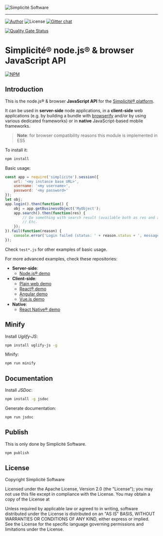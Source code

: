 ![Simplicit&eacute; Software](https://www.simplicite.io/resources/logos/logo250.png)
* * *

<a href="https://www.simplicite.io"><img src="https://img.shields.io/badge/author-Simplicite_Software-blue.svg?style=flat-square" alt="Author"></a>&nbsp;<img src="https://img.shields.io/badge/license-Apache--2.0-orange.svg?style=flat-square" alt="License"> [![Gitter chat](https://badges.gitter.im/org.png)](https://gitter.im/simplicite/Lobby)

[![Quality Gate Status](https://sonarcloud.io/api/project_badges/measure?project=simplicitesoftware_nodejs-api&metric=alert_status)](https://sonarcloud.io/dashboard?id=simplicitesoftware_nodejs-api)

Simplicit&eacute;&reg; node.js&reg; &amp; browser JavaScript API
================================================================

[![NPM](https://nodei.co/npm/simplicite.png?downloads=true&downloadRank=true)](https://nodei.co/npm/simplicite/) 

Introduction
------------

This is the node.js&reg; &amp; browser **JavaScript API** for the [Simplicit&eacute;&reg; platform](http://www.simplicitesoftware.com).

It can be used in **server-side** node applications, in a **client-side** web applications
(e.g. by building a bundle with [browserify](http://browserify.org) and/or by using various dedicated frameworks)
or in **native** JavaScript-based mobile frameworks.

> **Note**: for browser compatibility reasons this module is implemented in ES5

To install it:

```bash
npm install
```

Basic usage:

```javascript
const app = require('simplicite').session({
	url: '<my instance base URL>',
	username: '<my username>',
	password: '<my password>'
});
let obj;
app.login().then(function() {
	obj = app.getBusinessObject('MyObject');
	app.search().then(function(res) {
		// Do something with search result (available both as res and as obj.list)
		// Etc.
	});
}).fail(function(reason) {
	console.error('Login failed (status: ' + reason.status + ', message: ' + reason.message + ')');
});
```

Check `test*.js` for other examples of basic usage.

For more advanced examples, check these repositories:

- **Server-side**:
	- [Node.js&reg; demo](https://github.com/simplicitesoftware/nodejs-demo)
- **Client-side**:
	- [Plain web demo](https://github.com/simplicitesoftware/web-demo)
	- [React&reg; demo](https://github.com/simplicitesoftware/react-demo)
	- [Angular demo](https://github.com/simplicitesoftware/angular-demo)
	- [Vue.js demo](https://github.com/simplicitesoftware/vue-demo)
- **Native**:
	- [React Native&reg; demo](https://github.com/simplicitesoftware/react-native-demo)

Minify
------

Install _Uglify-JS_:

```bash
npm install uglify-js -g
```

Minify:

```bash
npm run minify
```

Documentation
-------------

Install _JSDoc_:

```bash
npm install -g jsdoc
```

Generate documentation:

```bash
npm run jsdoc
```

Publish
-------

This is only done by Simplicit&eacute; Software.

```bash
npm publish
```

License
-------

Copyright Simplicit&eacute; Software

Licensed under the Apache License, Version 2.0 (the "License");
you may not use this file except in compliance with the License.
You may obtain a copy of the License at

[](http://www.apache.org/licenses/LICENSE-2.0)

Unless required by applicable law or agreed to in writing, software
distributed under the License is distributed on an "AS IS" BASIS,
WITHOUT WARRANTIES OR CONDITIONS OF ANY KIND, either express or implied.
See the License for the specific language governing permissions and
limitations under the License.
